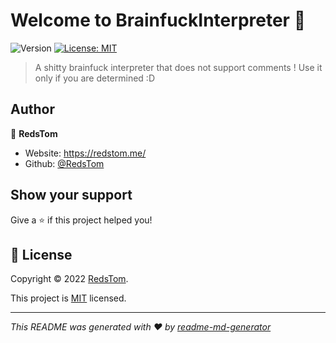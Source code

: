 # Welcome to BrainfuckInterpreter 👋
![Version](https://img.shields.io/badge/version-1.0.0-blue.svg?cacheSeconds=2592000)
[![License: MIT](https://img.shields.io/badge/License-MIT-yellow.svg)](https://opensource.org/licenses/MIT)

> A shitty brainfuck interpreter that does not support comments ! Use it only if you are determined :D

## Author

👤 **RedsTom**

* Website: https://redstom.me/
* Github: [@RedsTom](https://github.com/RedsTom)

## Show your support

Give a ⭐️ if this project helped you!


## 📝 License

Copyright © 2022 [RedsTom](https://github.com/RedsTom).

This project is [MIT](https://opensource.org/licenses/MIT) licensed.

***
_This README was generated with ❤️ by [readme-md-generator](https://github.com/kefranabg/readme-md-generator)_